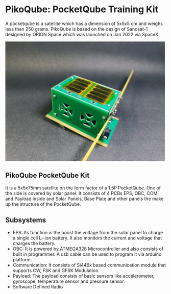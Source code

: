 # PikoQube: PocketQube Training Kit
A pocketqube is a satellite which has a dimension of 5x5x5 cm and weighs less than 250 grams. PikoQube is based on the design of Sanosat-1 designed by ORION Space which was launched on Jan 2022 via SpaceX.

<img src="images/pikoqube.jpg" width=500>

## PikoQube PocketQube Kit
It is a 5x5x75mm satellite on the form factor of a 1.5P PocketQube. One of the side is covered by solar panel. It consists of 4 PCBs EPS, OBC, COM and Payload inside and Solar Panels, Base Plate and other panels the make up the structure of the PocketQube.

## Subsystems
- EPS: Its function is the boost the voltage from the solar panel to charge a single cell Li-ion battery. It also monitors the current and voltage that charges the battery.
- OBC: It is powered by ATMEGA328 Microcontroller and also consists of built in programmer. A usb cable can be used to program it via arduino platform.
- Communication: It consists of Si446x based communication module that supports CW, FSK and GFSK Modulation.
- Payload: The payload consists of basic sensors like accelerometer, gyroscope, temperature sensor and pressure sensor.
- Software Defined Radio

